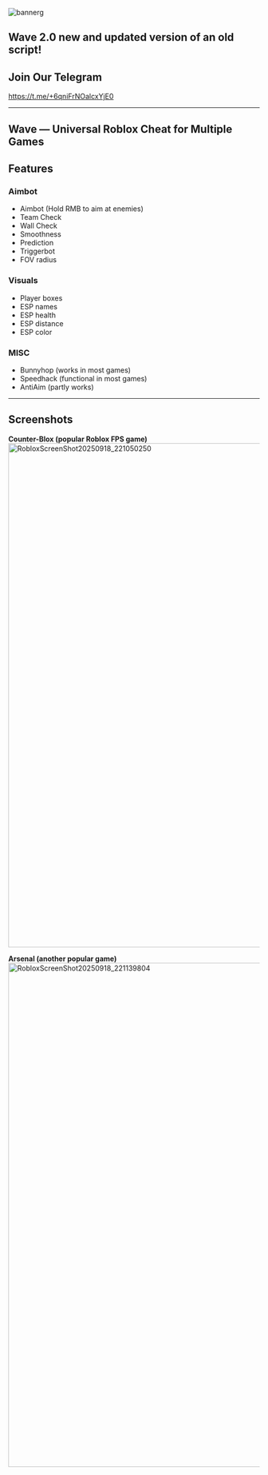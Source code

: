 ![bannerg](https://github.com/user-attachments/assets/a3f51eec-5ca9-40aa-bd53-2ec325da1b87)

## Wave 2.0 new and updated version of an old script! 

## Join Our Telegram

https://t.me/+6qniFrNOalcxYjE0

---

## Wave — Universal Roblox Cheat for Multiple Games

## Features

### Aimbot
- Aimbot (Hold RMB to aim at enemies)
- Team Check
- Wall Check
- Smoothness
- Prediction
- Triggerbot
- FOV radius

### Visuals
- Player boxes
- ESP names
- ESP health
- ESP distance
- ESP color

### MISC
- Bunnyhop (works in most games)
- Speedhack (functional in most games)
- AntiAim (partly works)

---

## Screenshots

**Counter-Blox (popular Roblox FPS game)**  
<img width="1920" height="1009" alt="RobloxScreenShot20250918_221050250" src="https://github.com/user-attachments/assets/10f76ea1-720b-439b-a9ef-2274ee3269a4" />

**Arsenal (another popular game)**  
<img width="1920" height="1009" alt="RobloxScreenShot20250918_221139804" src="https://github.com/user-attachments/assets/592d56e7-51c6-47fd-b101-cd3c3db1c8ce" />
